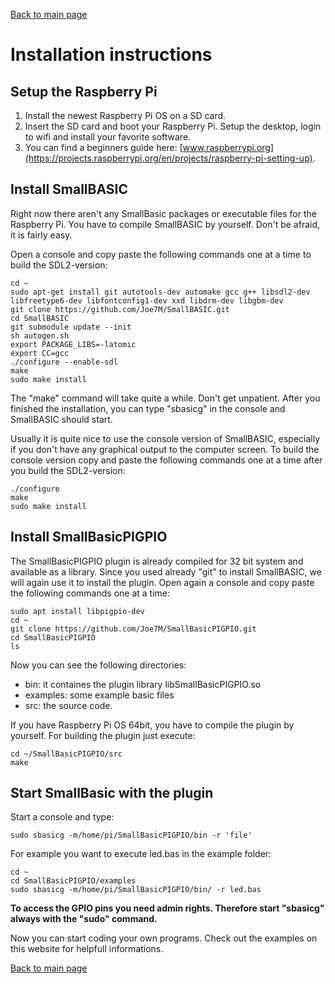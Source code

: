 [Back to main page](./index.html)

# Installation instructions

## Setup the Raspberry Pi

1. Install the newest Raspberry Pi OS on a SD card. 
2. Insert the SD card and boot your Raspberry Pi. Setup the desktop, login to wifi and install your favorite software.
3. You can find a beginners guide here: [www.raspberrypi.org](https://projects.raspberrypi.org/en/projects/raspberry-pi-setting-up). 

## Install SmallBASIC

Right now there aren't any SmallBasic packages or executable files for the Raspberry Pi. You have to compile SmallBASIC by yourself. Don't be afraid, it is fairly easy.

Open a console and copy paste the following commands one at a time to build the SDL2-version:
  
```
cd ~
sudo apt-get install git autotools-dev automake gcc g++ libsdl2-dev libfreetype6-dev libfontconfig1-dev xxd libdrm-dev libgbm-dev
git clone https://github.com/Joe7M/SmallBASIC.git
cd SmallBASIC
git submodule update --init
sh autogen.sh
export PACKAGE_LIBS=-latomic
export CC=gcc
./configure --enable-sdl
make
sudo make install
```

The "make" command will take quite a while. Don't get unpatient. After you finished the installation, you can type "sbasicg" in the console and SmallBASIC should start.

Usually it is quite nice to use the console version of SmallBASIC, especially if you don't have any graphical output to the computer screen. To build the console version copy and paste the following commands one at a time after you build the SDL2-version:

```
./configure
make
sudo make install
```

## Install SmallBasicPIGPIO

The SmallBasicPIGPIO plugin is already compiled for 32 bit system and available as a library. Since you used already "git" to install SmallBASIC, we will again use it to install the plugin. Open again a console and copy paste the following commands one at a time:

```
sudo apt install libpigpio-dev
cd ~
git clone https://github.com/Joe7M/SmallBasicPIGPIO.git
cd SmallBasicPIGPIO
ls
```

Now you can see the following directories: 

- bin: it containes the plugin library libSmallBasicPIGPIO.so
- examples: some example basic files
- src: the source code. 

If you have Raspberry Pi OS 64bit, you have to compile the plugin by yourself. For building the plugin just execute:

```
cd ~/SmallBasicPIGPIO/src
make
```

## Start SmallBasic with the plugin

Start a console and type:

```
sudo sbasicg -m/home/pi/SmallBasicPIGPIO/bin -r 'file'
```

For example you want to execute led.bas in the example folder:

```
cd ~
cd SmallBasicPIGPIO/examples
sudo sbasicg -m/home/pi/SmallBasicPIGPIO/bin/ -r led.bas
```

**To access the GPIO pins you need admin rights. Therefore start "sbasicg" always with the "sudo" command.**

Now you can start coding your own programs. Check out the examples on this website for helpfull informations.

[Back to main page](./index.html)
